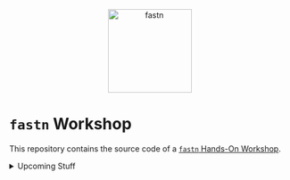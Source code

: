 <div align="center">
    <img src="https://fastn.com/-/fastn.com/images/fastn.svg" width="150" alt="fastn"/>
</div>

# `fastn` Workshop

This repository contains the source code of a [`fastn` Hands-On
Workshop](https://fastn.com/workshop/).


<details><summary>Upcoming Stuff</summary>

## create website using fastn

Audience: end users of fastn (nandhini persona)

portfolio website

12-document
13-redirect
14-SEO-meta
15-banner
16-sidebar
17-portfolio-website (we need only few sections for portfolio website)

## Developers Workshops

- [frontend: create a new section](/b-section/)
- [frontend: create a new theme](c-theme)
- [frontend: create new design system](d-design)
- [backend: create an http app](e-http)
- [backend: create an SQL app](f-sql)

## Designers Workshop

- designer working with a tech team that uses fastn
  - checkout c-design
- designers who learn fastn so they do not depend on tech team, or their
  prototypes are better
  - checkout a-section and b-theme

</details>
